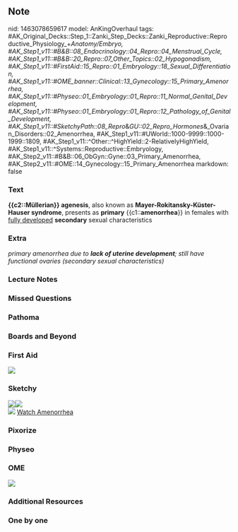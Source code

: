## Note
nid: 1463078659617
model: AnKingOverhaul
tags: #AK_Original_Decks::Step_1::Zanki_Step_Decks::Zanki_Reproductive::Reproductive_Physiology_+_Anatomy/Embryo, #AK_Step1_v11::#B&B::08_Endocrinology::04_Repro::04_Menstrual_Cycle, #AK_Step1_v11::#B&B::20_Repro::07_Other_Topics::02_Hypogonadism, #AK_Step1_v11::#FirstAid::15_Repro::01_Embryology::18_Sexual_Differentiation, #AK_Step1_v11::#OME_banner::Clinical::13_Gynecology::15_Primary_Amenorrhea, #AK_Step1_v11::#Physeo::01_Embryology::01_Repro::11_Normal_Genital_Development, #AK_Step1_v11::#Physeo::01_Embryology::01_Repro::12_Pathology_of_Genital_Development, #AK_Step1_v11::#SketchyPath::08_Repro_&_GU::02_Repro_Hormones_&_Ovarian_Disorders::02_Amenorrhea, #AK_Step1_v11::#UWorld::1000-9999::1000-1999::1809, #AK_Step1_v11::^Other::^HighYield::2-RelativelyHighYield, #AK_Step1_v11::^Systems::Reproductive::Embryology, #AK_Step2_v11::#B&B::06_ObGyn::Gyne::03_Primary_Amenorrhea, #AK_Step2_v11::#OME::14_Gynecology::15_Primary_Amenorrhea
markdown: false

### Text
<div>
  <b>{{c2::Müllerian}} agenesis</b>, also known as
  <b>Mayer-Rokitansky-Küster-Hauser syndrome</b>, presents as
  <b>primary</b> {{c1::<b>amenorrhea</b>}} in females with <u>fully
  developed</u> <b>secondary</b> sexual characteristics
</div>

### Extra
<i>primary amenorrhea due to <b>lack of uterine development</b>;
still have functional ovaries (secondary sexual
characteristics)</i>

### Lecture Notes


### Missed Questions


### Pathoma


### Boards and Beyond


### First Aid
<img src="tmpPsAdC5.png">

### Sketchy
<div><img src="14.%20Mullerian%20Agenesis.png"><img src=
"16.%20Mullerian%20Agenesis%20Normal%20Secondary%20Sex%20Characteristics.png"></div><img src="Complete%20Sketch-40fcb2cb5a1800952856064f619e52938faea232_1566160514431.jpg">
<a href=
"https://dashboard.sketchy.com/study/medical/courses/medical-pathophysiology/units/medical-pathophysiology-reproductive-gu/videos/medical-pathophysiology-reproductive-and-gu-reproductive-hormones-and-ovarian-disorders-amenorrhea?utm_source=anki&utm_medium=partnership&utm_campaign=february_update&utm_content=medical">
Watch Amenorrhea</a>

### Pixorize


### Physeo


### OME
<div class="ome-widget">
  <a href=
  "https://onlinemeded.org/spa/gynecology/primary-amenorrhea/acquire?ref=anki">
  <img src="_OME_AnkiFlashcards_Lesson_4.png"></a>
</div>

### Additional Resources


### One by one

